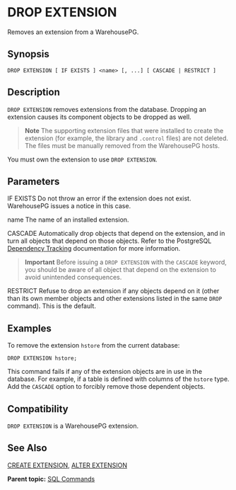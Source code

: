 # DROP EXTENSION 

Removes an extension from a WarehousePG.

## <a id="section2"></a>Synopsis 

``` {#sql_command_synopsis}
DROP EXTENSION [ IF EXISTS ] <name> [, ...] [ CASCADE | RESTRICT ]
```

## <a id="section3"></a>Description 

`DROP EXTENSION` removes extensions from the database. Dropping an extension causes its component objects to be dropped as well.

> **Note** The supporting extension files that were installed to create the extension \(for example, the library and `.control` files\) are not deleted. The files must be manually removed from the WarehousePG hosts.

You must own the extension to use `DROP EXTENSION`.

## <a id="section4"></a>Parameters 

IF EXISTS
Do not throw an error if the extension does not exist. WarehousePG issues a notice in this case.

name
The name of an installed extension.

CASCADE
Automatically drop objects that depend on the extension, and in turn all objects that depend on those objects. Refer to the PostgreSQL [Dependency Tracking](https://www.postgresql.org/docs/12/ddl-depend.html) documentation for more information.
> **Important** Before issuing a `DROP EXTENSION` with the `CASCADE` keyword, you should be aware of all object that depend on the extension to avoid unintended consequences.

RESTRICT
Refuse to drop an extension if any objects depend on it \(other than its own member objects and other extensions listed in the same `DROP` command\). This is the default.

## <a id="section5"></a>Examples

To remove the extension `hstore` from the current database:

```
DROP EXTENSION hstore;
```

This command fails if any of the extension objects are in use in the database. For example, if a table is defined with columns of the `hstore` type. Add the `CASCADE` option to forcibly remove those dependent objects.

## <a id="section6"></a>Compatibility 

`DROP EXTENSION` is a WarehousePG extension.

## <a id="section7"></a>See Also 

[CREATE EXTENSION](CREATE_EXTENSION.html), [ALTER EXTENSION](ALTER_EXTENSION.html)

**Parent topic:** [SQL Commands](../sql_commands/sql_ref.html)

